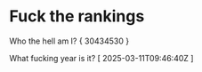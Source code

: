 # Fuck the rankings

Who the hell am I?
{ 30434530 }

What fucking year is it?
[ 2025-03-11T09:46:40Z ]
